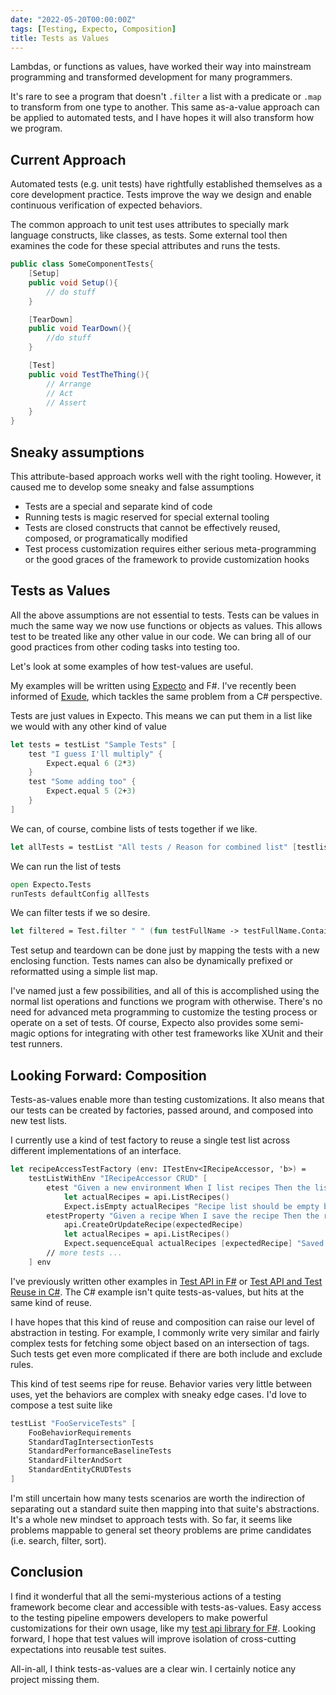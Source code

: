 ```yaml
---
date: "2022-05-20T00:00:00Z"
tags: [Testing, Expecto, Composition]
title: Tests as Values
---
```


Lambdas, or functions as values, have worked their way into mainstream programming and transformed development for many programmers. 
<!--more-->
It's rare to see a program that doesn't `.filter` a list with a predicate or `.map` to transform from one type to another. This same 
as-a-value approach can be applied to automated tests, and I have hopes it will also transform how we program.

## Current Approach

Automated tests (e.g. unit tests) have rightfully established themselves as a core development practice. Tests improve the way we design
and enable continuous verification of expected behaviors.

The common approach to unit test uses attributes to specially mark language constructs, like classes, as tests. Some external tool then examines the code for these special attributes and runs the tests.

```cs
public class SomeComponentTests{
    [Setup]
    public void Setup(){
        // do stuff
    }

    [TearDown]
    public void TearDown(){
        //do stuff
    }

    [Test]
    public void TestTheThing(){
        // Arrange
        // Act
        // Assert
    }
}
```

## Sneaky assumptions
This attribute-based approach works well with the right tooling. However, it caused me to develop some sneaky and false assumptions
- Tests are a special and separate kind of code
- Running tests is magic reserved for special external tooling
- Tests are closed constructs that cannot be effectively reused, composed, or programatically modified
- Test process customization requires either serious meta-programming or the good graces of the framework to provide customization hooks


## Tests as Values

All the above assumptions are not essential to tests. Tests can be values in much the same way we now use functions or objects as values.
This allows test to be treated like any other value in our code. We can bring all of our good practices from other coding tasks into testing too.

Let's look at some examples of how test-values are useful.

My examples will be written using [Expecto](https://github.com/haf/expecto) and F#. I've recently been informed of [Exude](https://github.com/GreanTech/Exude), which tackles the same problem from a C# perspective.


Tests are just values in Expecto. This means we can put them in a list like we would with any other kind of value

```fsharp
let tests = testList "Sample Tests" [
    test "I guess I'll multiply" {
        Expect.equal 6 (2*3)
    }
    test "Some adding too" {
        Expect.equal 5 (2+3)
    }
]
```

We can, of course, combine lists of tests together if we like. 
```fsharp
let allTests = testList "All tests / Reason for combined list" [testlist1; testlist2; ...; testlistN];
```

We can run the list of tests
```fsharp
open Expecto.Tests
runTests defaultConfig allTests
```

We can filter tests if we so desire.
```fsharp
let filtered = Test.filter " " (fun testFullName -> testFullName.Contains("expected prefix"))
```

Test setup and teardown can be done just by mapping the tests with a new enclosing function. Tests names can also be dynamically prefixed or reformatted using a simple list map. 

I've named just a few possibilities, and all of this is accomplished using the normal list operations and functions we program with otherwise. There's no need for advanced meta programming to customize the testing process or operate on a set of tests. Of course, Expecto also provides some semi-magic options for integrating with other test frameworks like XUnit and their test runners.

## Looking Forward: Composition

Tests-as-values enable more than testing customizations. It also means that our tests can be created by factories, passed around, and composed into new test lists.

I currently use a kind of test factory to reuse a single test list across different implementations of an interface.

```fsharp
let recipeAccessTestFactory (env: ITestEnv<IRecipeAccessor, 'b>) =
    testListWithEnv "IRecipeAccessor CRUD" [
        etest "Given a new environment When I list recipes Then the list is empty" <| fun (api: IRecipeAccessor) ->
            let actualRecipes = api.ListRecipes()
            Expect.isEmpty actualRecipes "Recipe list should be empty by default"
        etestProperty "Given a recipe When I save the recipe Then the recipe is listed" <| fun (api: IRecipeAccessor) (expectedRecipe:Recipe) ->
            api.CreateOrUpdateRecipe(expectedRecipe)
            let actualRecipes = api.ListRecipes()
            Expect.sequenceEqual actualRecipes [expectedRecipe] "Saved recipe should be listed"
        // more tests ...
    ] env
```

I've previously written other examples in [Test API in F#](../posts/2021-10-08-TestApi-in-FSharp-revised.md) or [Test API and Test Reuse in C#](../posts/2022-05-16-TestApi-and-Test-reuse-in-CSharp.md). The C# example isn't quite tests-as-values, but hits at the same kind of reuse.

I have hopes that this kind of reuse and composition can raise our level of abstraction in testing. For example, I commonly write very similar and fairly complex tests for fetching some object based on an intersection of tags. Such tests get even more complicated if there are both include and exclude rules. 

This kind of test seems ripe for reuse. Behavior varies very little between uses, yet the behaviors are complex with sneaky edge cases. I'd love to compose a test suite like
```fsharp
testList "FooServiceTests" [
    FooBehaviorRequirements
    StandardTagIntersectionTests
    StandardPerformanceBaselineTests
    StandardFilterAndSort
    StandardEntityCRUDTests
]
```

I'm still uncertain how many tests scenarios are worth the indirection of separating out a standard suite then mapping into that suite's abstractions. It's a whole new mindset to approach tests with. So far, it seems like problems mappable to general set theory problems are prime candidates (i.e. search, filter, sort). 

## Conclusion
I find it wonderful that all the semi-mysterious actions of a testing framework become clear and accessible with tests-as-values. Easy access to the testing pipeline empowers developers to make powerful customizations for their own usage, like my [test api library for F#](../posts/2021-10-08-TestApi-in-FSharp-revised.md). Looking forward, I hope that test values will improve isolation of cross-cutting expectations into reusable test suites. 

All-in-all, I think tests-as-values are a clear win. I certainly notice any project missing them. 
